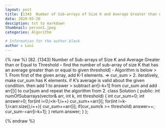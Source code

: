 ```yaml
---
layout: post
title: [1343  Number of Sub-arrays of Size K and Average Greater than or Equal to Threshold]
data: 2020-05-26
desciption: txt to markdown
thumbnail: person1.jpeg
categories: Algorithm

# Information for the author block
author : Loui
---
```


{% raw %}
	﻿[82. [1343] Number of Sub-arrays of Size K and Average Greater than or Equal to Threshold – find the number of sub-array of size K that has an average greater than or equal to given threshold]
	- Algorithm is below
	> 1. From first of the given array, add K-1 elements. => cur_sum
	> 2. iteratively, make cur_sum has K elements. if K’s average is valid about the given condition. then add 1 to answer
	> subtract arr[i-k+1] from cur_sum and add arr[[i] to cur]sum and repeat the algorithm from 2.
	class Solution {
	public:
	    int numOfSubarrays(vector<int>& arr, int k, int threshold) {
	        int cur_sum=0;
	        int answer=0;
	        for(int i=0;i<k-1;i++)
	            cur_sum+=arr[i];
	        for(int i=k-1;i<arr.size();i++){
	            cur_sum+=arr[i];
	            if(cur_sum/k >= threshold) answer++;
	            cur_sum-=arr[i-k+1];
	        }
	        return answer;
	    }
	};
	
{% endraw %}

